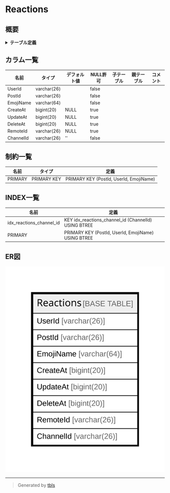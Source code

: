 # Reactions

## 概要

<details>
<summary><strong>テーブル定義</strong></summary>

```sql
CREATE TABLE `Reactions` (
  `UserId` varchar(26) NOT NULL,
  `PostId` varchar(26) NOT NULL,
  `EmojiName` varchar(64) NOT NULL,
  `CreateAt` bigint(20) DEFAULT NULL,
  `UpdateAt` bigint(20) DEFAULT NULL,
  `DeleteAt` bigint(20) DEFAULT NULL,
  `RemoteId` varchar(26) DEFAULT NULL,
  `ChannelId` varchar(26) NOT NULL DEFAULT '',
  PRIMARY KEY (`PostId`,`UserId`,`EmojiName`),
  KEY `idx_reactions_channel_id` (`ChannelId`)
) ENGINE=InnoDB DEFAULT CHARSET=utf8mb4
```

</details>

## カラム一覧

| 名前        | タイプ         | デフォルト値       | NULL許可   | 子テーブル      | 親テーブル      | コメント     |
| --------- | ----------- | ------------ | -------- | ---------- | ---------- | -------- |
| UserId    | varchar(26) |              | false    |            |            |          |
| PostId    | varchar(26) |              | false    |            |            |          |
| EmojiName | varchar(64) |              | false    |            |            |          |
| CreateAt  | bigint(20)  | NULL         | true     |            |            |          |
| UpdateAt  | bigint(20)  | NULL         | true     |            |            |          |
| DeleteAt  | bigint(20)  | NULL         | true     |            |            |          |
| RemoteId  | varchar(26) | NULL         | true     |            |            |          |
| ChannelId | varchar(26) | ''           | false    |            |            |          |

## 制約一覧

| 名前      | タイプ         | 定義                                      |
| ------- | ----------- | --------------------------------------- |
| PRIMARY | PRIMARY KEY | PRIMARY KEY (PostId, UserId, EmojiName) |

## INDEX一覧

| 名前                       | 定義                                                   |
| ------------------------ | ---------------------------------------------------- |
| idx_reactions_channel_id | KEY idx_reactions_channel_id (ChannelId) USING BTREE |
| PRIMARY                  | PRIMARY KEY (PostId, UserId, EmojiName) USING BTREE  |

## ER図

![er](Reactions.svg)

---

> Generated by [tbls](https://github.com/k1LoW/tbls)
